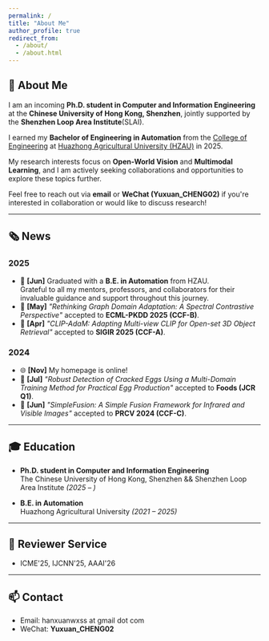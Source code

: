 ```yaml
---
permalink: /
title: "About Me"
author_profile: true
redirect_from: 
  - /about/
  - /about.html
---
```


## 👋 About Me

I am an incoming **Ph.D. student in Computer and Information Engineering** at the **Chinese University of Hong Kong, Shenzhen**, jointly supported by the **Shenzhen Loop Area Institute**(SLAI).

I earned my **Bachelor of Engineering in Automation** from the [College of Engineering](https://cet.hzau.edu.cn/) at [Huazhong Agricultural University (HZAU)](https://www.hzau.edu.cn/) in 2025.

My research interests focus on **Open-World Vision** and **Multimodal Learning**, and I am actively seeking collaborations and opportunities to explore these topics further.

Feel free to reach out via **email** or **WeChat (Yuxuan_CHENG02)** if you're interested in collaboration or would like to discuss research!


---

## 🗞 News

### 2025
- 📌 **[Jun]** Graduated with a **B.E. in Automation** from HZAU.  
  Grateful to all my mentors, professors, and collaborators for their invaluable guidance and support throughout this journey.
- 📄 **[May]** *"Rethinking Graph Domain Adaptation: A Spectral Contrastive Perspective"* accepted to **ECML-PKDD 2025 (CCF-B)**.
- 📄 **[Apr]** *"CLIP-AdaM: Adapting Multi-view CLIP for Open-set 3D Object Retrieval"* accepted to **SIGIR 2025 (CCF-A)**.

### 2024
- 🌐 **[Nov]** My homepage is online!
- 📄 **[Jul]** *"Robust Detection of Cracked Eggs Using a Multi-Domain Training Method for Practical Egg Production"* accepted to **Foods (JCR Q1)**.
- 📄 **[Jun]** *"SimpleFusion: A Simple Fusion Framework for Infrared and Visible Images"* accepted to **PRCV 2024 (CCF-C)**.

---

## 🎓 Education

- **Ph.D. student in Computer and Information Engineering**  
  The Chinese University of Hong Kong, Shenzhen && Shenzhen Loop Area Institute *(2025 – )*

- **B.E. in Automation**  
  Huazhong Agricultural University *(2021 – 2025)*

---

## 📝 Reviewer Service

- ICME'25, IJCNN'25, AAAI'26

---

## 📫 Contact

- Email: hanxuanwxss at gmail dot com
- WeChat: **Yuxuan_CHENG02**
